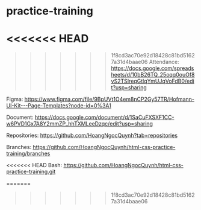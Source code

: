 # practice-training
<<<<<<< HEAD
=======

>>>>>>> 1f8cd3ac70e92d18428c81bd51627a31d4baae06
Attendance: https://docs.google.com/spreadsheets/d/10bB26TQ_25oqq0ouOf8vS2TSIreqGtlqYmUJqVoFdB0/edit?usp=sharing

Figma: https://www.figma.com/file/9BpUVt1O4em8nCP2Gy57TR/Hofmann-UI-Kit---Page-Templates?node-id=0%3A1

Document: https://docs.google.com/document/d/1SaCuFXSXF1CC-w6PVD1Gx7A8Y2mmZP_hhTXMLeeDzqc/edit?usp=sharing

Repositories: https://github.com/HoangNgocQuynh?tab=repositories

Branches: https://github.com/HoangNgocQuynh/html-css-practice-training/branches

<<<<<<< HEAD
Bash: https://github.com/HoangNgocQuynh/html-css-practice-training.git

=======
>>>>>>> 1f8cd3ac70e92d18428c81bd51627a31d4baae06
